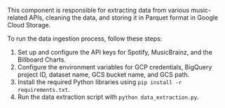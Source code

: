 This component is responsible for extracting data from various music-related APIs, cleaning the data, and storing it in Parquet format in Google Cloud Storage.

To run the data ingestion process, follow these steps:

1. Set up and configure the API keys for Spotify, MusicBrainz, and the Billboard Charts.
2. Configure the environment variables for GCP credentials, BigQuery project ID, dataset name, GCS bucket name, and GCS path.
3. Install the required Python libraries using `pip install -r requirements.txt`.
4. Run the data extraction script with `python data_extraction.py`.